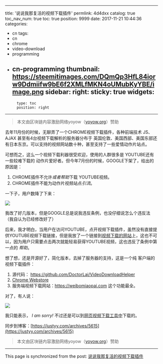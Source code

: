 
---
title: '说说我那复活的视频下载插件'
permlink: 4d4dxx
catalog: true
toc_nav_num: true
toc: true
position: 9999
date: 2017-11-21 10:44:36
categories:
- cn
tags:
- cn
- chrome
- video-download
- programming
- cn-programming
thumbnail: https://steemitimages.com/DQmQp3HfL84iorw9Ddmiifw9bE6f2XMLfMKN4oUMubKyYBE/image.png
sidebar:
    right:
        sticky: true
widgets:
    -
        type: toc
        position: right
---


> 本文由区块链内容激励网络yoyow（[yoyow.org](yoyow.org)）赞助

去年11月份的时候，无聊弄了一个CHROME视频下载插件，各种前端技术 JS、AJAX 甚至有4台视频下载解析的服务器分布于 英国伦敦、美国西部、美国东部还有日本东京。可以支持的视频网站数十种，甚至支持了一些爱情动作片站点。

可想而之，这么一个视频下载利器很受欢迎，使用的人群很多是 YOUTUBE还有一些较难下载的 动作片爱好者。但今年7月份的时候，GOOGLE下架了，给出的原因是：

1. CHROME插件不允许*或者帮助*下载 YOUTUBE视频。
2. CHROME插件不能为动作片视频站点*引流*。

一下子，用户数降了下来：

![](https://steemitimages.com/DQmQp3HfL84iorw9Ddmiifw9bE6f2XMLfMKN4oUMubKyYBE/image.png)

我改了好几版本，但是GOOGLE总是说我违反条例，也没仔细说怎么个违反法（我自认为已经修改好了）

后来，我才明白，当用户在访问YOUTUBE，点开视频下载插件，虽然没有直接提供YOUTUBE视频下载链接，但是我放了一个链接到[视频下载的网站](https://weibomiaopai.com/online-video-download-helper/youtube)上，这也不可以，因为用户只需要点击两次就能轻易获得YOUTUBE视频，这也违反了条例中第一点的 *帮助*。

想了想，还是开源好了，简化版本，去掉了服务器的支持，这是一个纯 客户端的视频下载插件：

1. 源代码： https://github.com/DoctorLai/VideoDownloadHelper
2. [Chrome Webstore](https://codingforspeed.com/out/video1)
3. 服务端视频下载网站：https://weibomiaopai.com  这个功能最全。

对了，有人说：

![](https://steemitimages.com/DQmWjzGtu9DYiA4ZuZM5roUYtbotNvXw32g1JTfQgfyJfaq/image.png)

我只能表示， *I am sorry!*  不过还是可以到[网页视频下载工具中](https://weibomiaopai.com)下载的。

同步到博客：[https://justyy.com/archives/5615](https://justyy.com/archives/5615)

> 本文由区块链内容激励网络yoyow（[yoyow.org](yoyow.org)）赞助

- - -

This page is synchronized from the post: [说说我那复活的视频下载插件](https://steemit.com/@justyy/4d4dxx)
